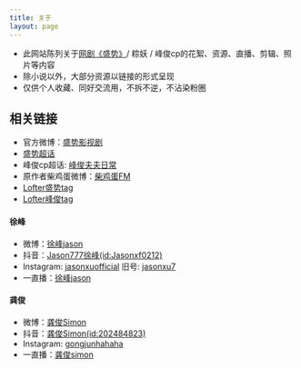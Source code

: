 ```yaml
---
title: 关于
layout: page
---
```


- 此网站陈列关于[网剧《盛势》](https://baike.baidu.com/item/%E7%9B%9B%E5%8A%BF)/ 粽妖 / 峰俊cp的花絮、资源、直播、剪辑、照片等内容
- 除小说以外，大部分资源以链接的形式呈现
- 仅供个人收藏、同好交流用，不拆不逆，不沾染粉圈

## 相关链接

- 官方微博：[盛势影视剧](https://weibo.com/u/5991275780)
- [盛势超话](https://weibo.com/p/100808e2fe3019b0d8e7c153aaa982f9313dba)
- 峰俊cp超话: [峰俊夫夫日常](https://weibo.com/p/100808d758ab2fbff1ea363fbbe3fff08db427)
- 原作者柴鸡蛋微博：[柴鸡蛋FM](https://weibo.com/u/3672516770)
- [Lofter盛势tag](https://www.lofter.com/tag/%E7%9B%9B%E5%8A%BF)
- [Lofter峰俊tag](https://www.lofter.com/tag/%E5%B3%B0%E4%BF%8A)

#### 徐峰
* 微博：[徐峰jason](https://weibo.com/jasonxufeng777777) 
* 抖音：[Jason777徐峰(id:Jasonxf0212)](https://v.douyin.com/eYFS8gc/)
* Instagram: [jasonxuofficial](https://www.instagram.com/jasonxuofficial/) 旧号: [jasonxu7](https://www.instagram.com/jasonxu7/)
* 一直播：[徐峰jason](https://www.yizhibo.com/member/personel/user_info?memberid=84099826) 
#### 龚俊
* 微博：[龚俊Simon](https://weibo.com/u/2172061270) 
* 抖音：[龚俊Simon(id:202484823)](https://v.douyin.com/eYFaSDy/)
* Instagram: [gongjunhahaha](https://www.instagram.com/gongjunhahaha/)
* 一直播：[龚俊simon](https://www.yizhibo.com/member/personel/user_info?memberid=79987516)
